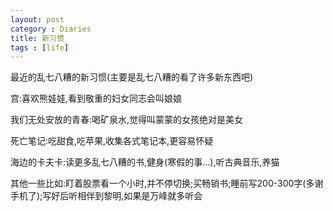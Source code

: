 ```yaml
---
layout: post
category : Diaries
title: 新习惯 
tags : [life]
---
```



最近的乱七八糟的新习惯(主要是乱七八糟的看了许多新东西吧)
 
宫:喜欢熊娃娃,看到敬重的妇女同志会叫娘娘
 
我们无处安放的青春:喝矿泉水,觉得叫蒙蒙的女孩绝对是美女
 
死亡笔记:吃甜食,吃苹果,收集各式笔记本,更容易怀疑
 
海边的卡夫卡:读更多乱七八糟的书,健身(寒假的事...),听古典音乐,养猫
 
其他一些比如:盯着股票看一个小时,并不停切换;买畅销书;睡前写200-300字(多谢手机了);写好后听相伴到黎明,如果是万峰就多听会
